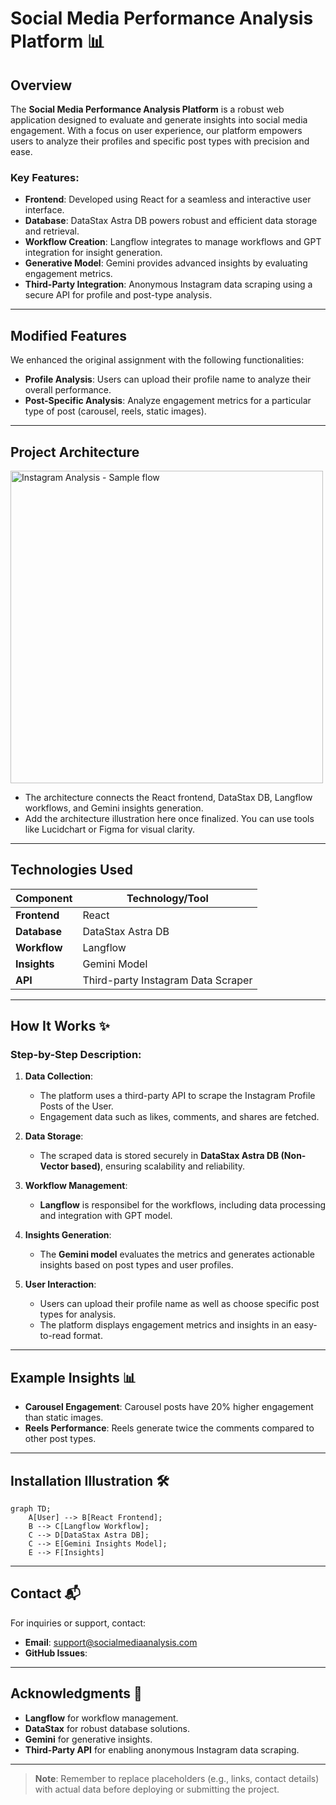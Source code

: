 # Social Media Performance Analysis Platform 📊

## Overview
The **Social Media Performance Analysis Platform** is a robust web application designed to evaluate and generate insights into social media engagement. With a focus on user experience, our platform empowers users to analyze their profiles and specific post types with precision and ease. 

### Key Features:
- **Frontend**: Developed using React for a seamless and interactive user interface.
- **Database**: DataStax Astra DB powers robust and efficient data storage and retrieval.
- **Workflow Creation**: Langflow integrates to manage workflows and GPT integration for insight generation.
- **Generative Model**: Gemini provides advanced insights by evaluating engagement metrics.
- **Third-Party Integration**: Anonymous Instagram data scraping using a secure API for profile and post-type analysis.

---

## Modified Features
We enhanced the original assignment with the following functionalities:
- **Profile Analysis**: Users can upload their profile name to analyze their overall performance.
- **Post-Specific Analysis**: Analyze engagement metrics for a particular type of post (carousel, reels, static images).

---

## Project Architecture
<img width="500" alt="Instagram Analysis - Sample flow" src="https://github.com/user-attachments/assets/be288578-49e2-48d3-90c6-a6f304b6b240" />


- The architecture connects the React frontend, DataStax DB, Langflow workflows, and Gemini insights generation.
- Add the architecture illustration here once finalized. You can use tools like Lucidchart or Figma for visual clarity.

---

## Technologies Used

| Component        | Technology/Tool       |
|------------------|-----------------------|
| **Frontend**     | React                |
| **Database**     | DataStax Astra DB    |
| **Workflow**     | Langflow             |
| **Insights**     | Gemini Model         |
| **API**          | Third-party Instagram Data Scraper |

---

## How It Works ✨

### Step-by-Step Description:
1. **Data Collection**:
   - The platform uses a third-party API to scrape the Instagram Profile Posts of the User.
   - Engagement data such as likes, comments, and shares are fetched.

2. **Data Storage**:
   - The scraped data is stored securely in **DataStax Astra DB (Non-Vector based)**, ensuring scalability and reliability.

3. **Workflow Management**:
   - **Langflow** is responsibel for the workflows, including data processing and integration with GPT model.

4. **Insights Generation**:
   - The **Gemini model** evaluates the metrics and generates actionable insights based on post types and user profiles.

5. **User Interaction**:
   - Users can upload their profile name as well as choose specific post types for analysis.
   - The platform displays engagement metrics and insights in an easy-to-read format.

---

## Example Insights 📊
- **Carousel Engagement**: Carousel posts have 20% higher engagement than static images.
- **Reels Performance**: Reels generate twice the comments compared to other post types.

---

## Installation Illustration 🛠️

```mermaid
graph TD;
    A[User] --> B[React Frontend];
    B --> C[Langflow Workflow];
    C --> D[DataStax Astra DB];
    C --> E[Gemini Insights Model];
    E --> F[Insights]
```

---

## Contact 📬
For inquiries or support, contact:
- **Email**: support@socialmediaanalysis.com
- **GitHub Issues**: <repository-issues-link>

---

## Acknowledgments 🙌
- **Langflow** for workflow management.
- **DataStax** for robust database solutions.
- **Gemini** for generative insights.
- **Third-Party API** for enabling anonymous Instagram data scraping.

---

> **Note**: Remember to replace placeholders (e.g., links, contact details) with actual data before deploying or submitting the project.
